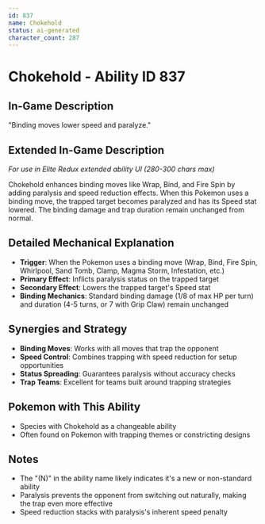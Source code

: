 ```yaml
---
id: 837
name: Chokehold
status: ai-generated
character_count: 287
---
```


# Chokehold - Ability ID 837

## In-Game Description
"Binding moves lower speed and paralyze."

## Extended In-Game Description
*For use in Elite Redux extended ability UI (280-300 chars max)*

Chokehold enhances binding moves like Wrap, Bind, and Fire Spin by adding paralysis and speed reduction effects. When this Pokemon uses a binding move, the trapped target becomes paralyzed and has its Speed stat lowered. The binding damage and trap duration remain unchanged from normal.

## Detailed Mechanical Explanation
- **Trigger**: When the Pokemon uses a binding move (Wrap, Bind, Fire Spin, Whirlpool, Sand Tomb, Clamp, Magma Storm, Infestation, etc.)
- **Primary Effect**: Inflicts paralysis status on the trapped target
- **Secondary Effect**: Lowers the trapped target's Speed stat
- **Binding Mechanics**: Standard binding damage (1/8 of max HP per turn) and duration (4-5 turns, or 7 with Grip Claw) remain unchanged

## Synergies and Strategy
- **Binding Moves**: Works with all moves that trap the opponent
- **Speed Control**: Combines trapping with speed reduction for setup opportunities
- **Status Spreading**: Guarantees paralysis without accuracy checks
- **Trap Teams**: Excellent for teams built around trapping strategies

## Pokemon with This Ability
- Species with Chokehold as a changeable ability
- Often found on Pokemon with trapping themes or constricting designs

## Notes
- The "(N)" in the ability name likely indicates it's a new or non-standard ability
- Paralysis prevents the opponent from switching out naturally, making the trap even more effective
- Speed reduction stacks with paralysis's inherent speed penalty
